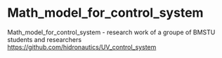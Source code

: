 # Math_model_for_control_system
Math_model_for_control_system - research work of a groupe of BMSTU students and researchers
https://github.com/hidronautics/UV_control_system
